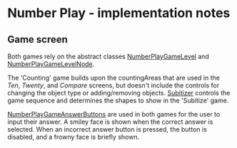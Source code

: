 # Number Play - implementation notes

## Game screen

Both games rely on the abstract classes
[NumberPlayGameLevel](https://github.com/phetsims/number-play/blob/main/js/game/model/NumberPlayGameLevel.ts) and
[NumberPlayGameLevelNode](https://github.com/phetsims/number-play/blob/main/js/game/view/NumberPlayGameLevelNode.ts).

The 'Counting' game builds upon the countingAreas that are used in the _Ten_, _Twenty_, and _Compare_ screens, but
doesn't include the controls for changing the object type or adding/removing objects.
[Subitizer](https://github.com/phetsims/number-play/blob/main/js/game/model/Subitizer.ts) controls the game sequence and
determines the shapes to show in the 'Subitize' game.

[NumberPlayGameAnswerButtons](https://github.com/phetsims/number-play/blob/main/js/game/view/NumberPlayGameAnswerButtons.ts)
are used in both games for the user to input their answer. A smiley face is shown when the correct answer is selected.
When an incorrect answer button is pressed, the button is disabled, and a frowny face is briefly shown. 
